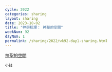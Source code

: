 ```yaml
---
cycle: 2022
categories: sharing
layout: sharing
date: 2023-10-02
title: "神學梳理： 神聖的空間"
weekNum: 92
dayNum: 1
permalink: /sharing/2022/wk92-day1-sharing.html
---
```


[ 神聖的空間](https://drive.google.com/file/d/19Il4SvfAx7reYLg37RACZDE-XMLgXgqe)

`小錢`
